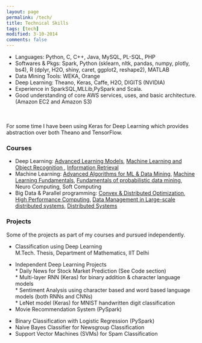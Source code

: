 ```yaml
---
layout: page
permalink: /tech/
title: Technical Skills
tags: [tech]
modified: 3-10-2014
comments: false
---
```


<!--### Technical Skills-->

* Languages: Python, C, C++, Java, MySQL, PL-SQL, PHP
* Softwares & Pkgs: Spark, Python (sklearn, nltk, pandas, numpy, plotly, bs4), R (dplyr,
H2O, shiny, caret, ggplot2, reshape2), MATLAB 
* Data Mining Tools: WEKA, Orange
* Deep Learning: Theano, Keras, Caffe, H2O, DIGITS (NVIDIA)
* Experience in SparkSQL,MLLib,PySpark and Scala.
* Good understanding of core AWS services, uses, and basic architecture. (Amazon EC2 and Amazon S3)
<br />
<br /> For some time I have been using Keras for Deep Learning which provides abstraction over both Theano and TensorFlow. 
<br />
<!--<h2> Machine Learning Specific </h2>-->
<!--* Supervised: Neural Networks, SVM, Random Forests, Naive Bayes, kNN, Collaborative Filtering-->
<!--* Unsupervised: Restricted Boltzmann Machine, Word Embeddings, Clustering-->
<!--<h2> Deep Learning Specific </h2>-->
<!--* Computer Vision: Convolutional Neural Networks (CNNs), RNNs, CDBN-->
<!--* Natural Language Processing: Recurrent Neural Networks (RNNs), LSTM, CNNs-->

### Courses

* Deep Learning: <a href="http://lear.inrialpes.fr/people/mairal/teaching/2016-2017/MSIAM/">Advanced Learning Models</a>, <a href="http://lear.inrialpes.fr/~verbeek/MLOR.16.17.php">Machine Learning and Object Recognition </a>, <a href="http://ufrima.imag.fr/ue/WebFormation/ue.php?code=GINF533U&ismat=&lang=en">Information Retrieval </a>
* Machine Learning: <a href= "https://msiam.imag.fr/lectures#advanced_algorithms_for_machine_learning_and_data_mining">Advanced Algorithms for ML & Data Mining</a>, <a href= "http://ama.liglab.fr/~amini/Cours/ML/ML.html">Machine Learning Fundamentals</a>, <a href= "http://formations.univ-grenoble-alpes.fr/fr/catalogue/master-XB/sciences-technologies-sante-STS/master-mathematiques-et-applications-program-master-mathematiques-et-applications/parcours-master-of-science-in-industrial-and-applied-mathematics-msiam-subprogram-parcours-master-of-science-in-industrial-and-applied-mathematics-msiam/ue-fundamentals-of-probalistic-data-mining-ISVJOLHU.html">Fundamentals of probabilistic data mining</a>, Neuro Computing, Soft Computing 
* Big Data & Parallel programming: <a href= "https://www.iutzeler.org/CDO/">Convex & Distributed Optimization</a>, <a href= "https://msiam.imag.fr/lectures#high_performance_computing_for_mathematical_models">High Performance Computing</a>, <a href= "https://msiam.imag.fr/lectures#large-scale_data_management">Data Management in Large-scale distributed systems</a>, <a href= "https://msiam.imag.fr/lectures#distributed_system_concepts">Distributed Systems </a>


### Projects
Some of the projects as part of my courses and pursued independently.

* Classification using Deep Learning 
<br /> M.Tech. Thesis, Department of Mathematics, IIT Delhi
<!--<br />-->
* Independent Deep Learning Projects
<br /> * Daily News for Stock Market Prediction (See Code section)
<br />* Multi-layer RNN (Keras) for binary addition & character language models
<br />* Sentiment Analysis using character based and word based language models (both RNNs and CNNs)
<br />* LeNet model (Keras) for MNIST handwritten digit classification
* Movie Recommendation System (PySpark)
<!--<br /> Ensimag, Grenoble INP, Grenoble, France-->
* Binary Classification with Logistic Regression (PySpark)
* Naive Bayes Classifier for Newsgroup Classification
* Support Vector Machines (SVMs) for Spam Classification


